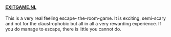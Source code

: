 #### [EXITGAME.NL](http://EXITGAME.NL)

This is a very real feeling escape- the-room-game. It is exciting, semi-scary and not for the claustrophobic but all in all a very rewarding experience. If you do manage to escape, there is little you cannot do.